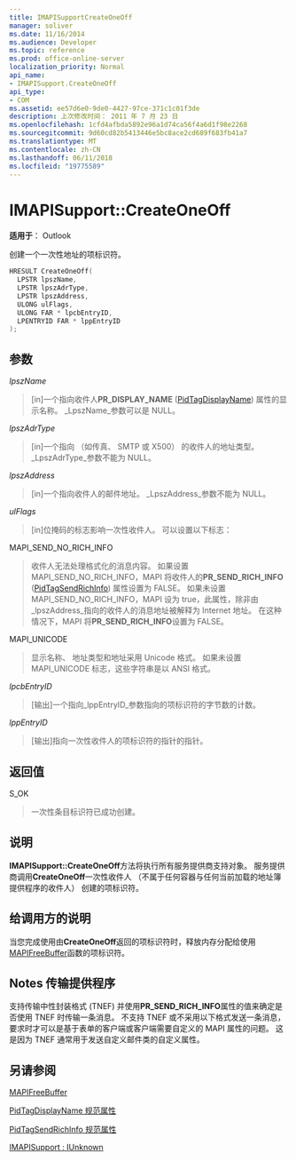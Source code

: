 ```yaml
---
title: IMAPISupportCreateOneOff
manager: soliver
ms.date: 11/16/2014
ms.audience: Developer
ms.topic: reference
ms.prod: office-online-server
localization_priority: Normal
api_name:
- IMAPISupport.CreateOneOff
api_type:
- COM
ms.assetid: ee57d6e0-9de0-4427-97ce-371c1c01f3de
description: 上次修改时间： 2011 年 7 月 23 日
ms.openlocfilehash: 1cfd4afbda5892e96a1d74ca56f4a6d1f98e2268
ms.sourcegitcommit: 9d60cd82b5413446e5bc8ace2cd689f683fb41a7
ms.translationtype: MT
ms.contentlocale: zh-CN
ms.lasthandoff: 06/11/2018
ms.locfileid: "19775589"
---
```

# <a name="imapisupportcreateoneoff"></a>IMAPISupport::CreateOneOff

  
  
**适用于**： Outlook 
  
创建一个一次性地址的项标识符。
  
```cpp
HRESULT CreateOneOff(
  LPSTR lpszName,
  LPSTR lpszAdrType,
  LPSTR lpszAddress,
  ULONG ulFlags,
  ULONG FAR * lpcbEntryID,
  LPENTRYID FAR * lppEntryID
);
```

## <a name="parameters"></a>参数

 _lpszName_
  
> [in]一个指向收件人**PR_DISPLAY_NAME** ([PidTagDisplayName](pidtagdisplayname-canonical-property.md)) 属性的显示名称。 _LpszName_参数可以是 NULL。 
    
 _lpszAdrType_
  
> [in]一个指向 （如传真、 SMTP 或 X500） 的收件人的地址类型。 _LpszAdrType_参数不能为 NULL。 
    
 _lpszAddress_
  
> [in]一个指向收件人的邮件地址。 _LpszAddress_参数不能为 NULL。 
    
 _ulFlags_
  
> [in]位掩码的标志影响一次性收件人。 可以设置以下标志：
    
MAPI_SEND_NO_RICH_INFO 
  
> 收件人无法处理格式化的消息内容。 如果设置 MAPI_SEND_NO_RICH_INFO，MAPI 将收件人的**PR_SEND_RICH_INFO** ([PidTagSendRichInfo](pidtagsendrichinfo-canonical-property.md)) 属性设置为 FALSE。 如果未设置 MAPI_SEND_NO_RICH_INFO，MAPI 设为 true，此属性，除非由_lpszAddress_指向的收件人的消息地址被解释为 Internet 地址。 在这种情况下，MAPI 将**PR_SEND_RICH_INFO**设置为 FALSE。 
    
MAPI_UNICODE 
  
> 显示名称、 地址类型和地址采用 Unicode 格式。 如果未设置 MAPI_UNICODE 标志，这些字符串是以 ANSI 格式。
    
 _lpcbEntryID_
  
> [输出]一个指向_lppEntryID_参数指向的项标识符的字节数的计数。 
    
 _lppEntryID_
  
> [输出]指向一次性收件人的项标识符的指针的指针。
    
## <a name="return-value"></a>返回值

S_OK 
  
> 一次性条目标识符已成功创建。
    
## <a name="remarks"></a>说明

**IMAPISupport::CreateOneOff**方法将执行所有服务提供商支持对象。 服务提供商调用**CreateOneOff**一次性收件人 （不属于任何容器与任何当前加载的地址簿提供程序的收件人） 创建的项标识符。 
  
## <a name="notes-to-callers"></a>给调用方的说明

当您完成使用由**CreateOneOff**返回的项标识符时，释放内存分配给使用[MAPIFreeBuffer](mapifreebuffer.md)函数的项标识符。 
  
## <a name="notes-to-transport-providers"></a>Notes 传输提供程序

支持传输中性封装格式 (TNEF) 并使用**PR_SEND_RICH_INFO**属性的值来确定是否使用 TNEF 时传输一条消息。 不支持 TNEF 或不采用以下格式发送一条消息，要求时才可以是基于表单的客户端或客户端需要自定义的 MAPI 属性的问题。 这是因为 TNEF 通常用于发送自定义邮件类的自定义属性。 
  
## <a name="see-also"></a>另请参阅



[MAPIFreeBuffer](mapifreebuffer.md)
  
[PidTagDisplayName 规范属性](pidtagdisplayname-canonical-property.md)
  
[PidTagSendRichInfo 规范属性](pidtagsendrichinfo-canonical-property.md)
  
[IMAPISupport : IUnknown](imapisupportiunknown.md)

